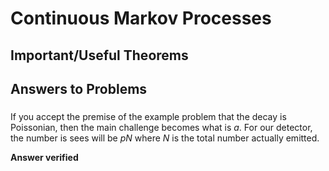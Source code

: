 # Continuous Markov Processes

## Important/Useful Theorems

### 

## Answers to Problems

### 

If you accept the premise of the example problem that the decay is
Poissonian, then the main challenge becomes what is $a$. For our
detector, the number is sees will be $pN$ where $N$ is the total number
actually emitted. $$$$

**Answer verified**
